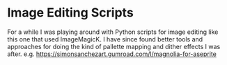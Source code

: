 # Image Editing Scripts
For a while I was playing around with Python scripts for image editing like this one that used ImageMagicK.
I have since found better tools and approaches for doing the kind of pallette mapping and dither effects I was after.
e.g. https://simonsanchezart.gumroad.com/l/magnolia-for-aseprite
